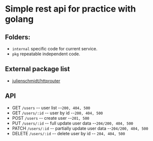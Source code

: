 # Simple rest api for practice with golang

## Folders:
* `internal` specific code for current service.
* `pkg` repeatable independent code.

## External package list
* [julienschmidt/httprouter](https://github.com/julienschmidt/httprouter)

## API
* GET `/users` -- user list --`200, 404, 500`
* GET `/users/:id` -- user by id --`200, 404, 500`
* POST `/users` -- create user --`201, 500`
* PUT `/users/:id` -- full update user data --`204/200, 404, 500`
* PATCH `/users/:id` -- partially update user data --`204/200, 404, 500`
* DELETE `/users/:id` -- delete user by id -- `204, 404, 500`
